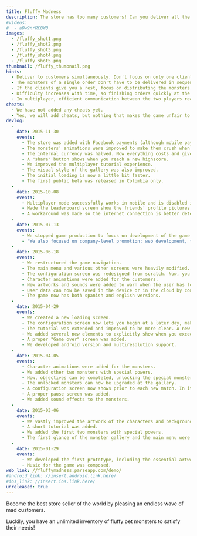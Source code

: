 ```yaml
---
title: Fluffy Madness
description: The store has too many customers! Can you deliver all the pet monsters they want?
#videos:
#  - aOw9nrRCOW0
images:
  - /fluffy_shot1.png
  - /fluffy_shot2.png
  - /fluffy_shot3.png
  - /fluffy_shot4.png
  - /fluffy_shot5.png
thumbnail: /fluffy_thumbnail.png
hints:
  - Deliver to customers simultaneously. Don't focus on only one client.
  - The monsters of a single order don't have to be delivered in sequence.
  - If the clients give you a rest, focus on distributing the monsters around to access them easily.
  - Difficulty increases with time, so finishing orders quickly at the beginning guarantees that more (easy) customers will show before the game gets harder. You will also get more free time to do the previous point.
  - In multiplayer, efficient communication between the two players really makes things easier. Don't just build monsters randomly, and try to organize yourselves.
cheats:
  - We have not added any cheats yet.
  - Yes, we will add cheats, but nothing that makes the game unfair to non-cheaters.
devlog:
  -
    date: 2015-11-30
    events:
      - The store was added with Facebook payments (although mobile payments have not been optimized yet) and group purchases.
      - The monsters' animations were improved to make them crush when squeezed.
      - The internal currency was halved. Now everything costs and gives you half of what it did before.
      - A "share" button shows when you reach a new highscore.
      - We improved the multiplayer tutorial experience.
      - The visual style of the gallery was also improved.
      - The initial loading is now a little bit faster.
      - The first public beta was released in Colombia only.
  -
    date: 2015-10-08
    events:
      - Multiplayer mode successfully works in mobile and is disabled in web.
      - Made the Leaderboard screen show the friends' profile pictures.
      - A workaround was made so the internet connection is better detected, allowing offline play to work as expected (it crashed before). We tried fixing this issue directly instead of using a workaround and, after 5 weeks of 100% time into the subject, we failed.
  -
    date: 2015-07-13
    events:
      - We stopped game production to focus on development of the game logo, icons and promotional artwork.
      - "We also focused on company-level promotion: web development, the Euphoric Vortex promo video and social planning."
  -
    date: 2015-06-18
    events:
      - We restructured the game navigation.
      - The main menu and various other screens were heavily modified.
      - The configuration screen was redesigned from scratch. Now, you can buy individual monsters and you cannot start from a later day.
      - Character animations were added for the customers.
      - New artworks and sounds were added to warn when the user has lost or is about to lose a life.
      - User data can now be saved in the device or in the cloud by connecting the device to Facebook.
      - The game now has both spanish and english versions.
  -
    date: 2015-04-29
    events:
      - We created a new loading screen.
      - The configuration screen now lets you begin at a later day, making the game more challenging.
      - The tutorial was extended and improved to be more clear. A new tutorial was added for the monster gallery.
      - We added several new elements to explicitly show when you exceed your highscore, including new music, sounds and animations.
      - A proper "Game over" screen was added.
      - We developed android version and multiresolution support.
  -
    date: 2015-04-05
    events:
      - Character animations were added for the monsters.
      - We added other two monsters with special powers.
      - Now, objectives can be completed, unlocking the special monsters.
      - The unlocked monsters can now be upgraded at the gallery.
      - A configuration screen now shows prior to each new match. In it, you can use coupons to summon more special monsters of a single type.
      - A proper pause screen was added.
      - We added sound effects to the monsters.
  -
    date: 2015-03-06
    events:
      - We vastly improved the artwork of the characters and background, as well as the music.
      - A short tutorial was added.
      - We added the first two monsters with special powers.
      - The first glance of the monster gallery and the main menu were included.
  -
    date: 2015-01-29
    events:
      - We developed the first prototype, including the essential artwork of the characters and core game mechanics.
      - Music for the game was composed.
web_link: //fluffymadness.parseapp.com/demo/
#android_link: //insert.android.link.here/
#ios_link: //insert.ios.link.here/
unreleased: true
---
```

Become the best store seller of the world by pleasing an endless wave of mad customers.

Luckily, you have an unlimited inventory of fluffy pet monsters to satisfy their needs!

